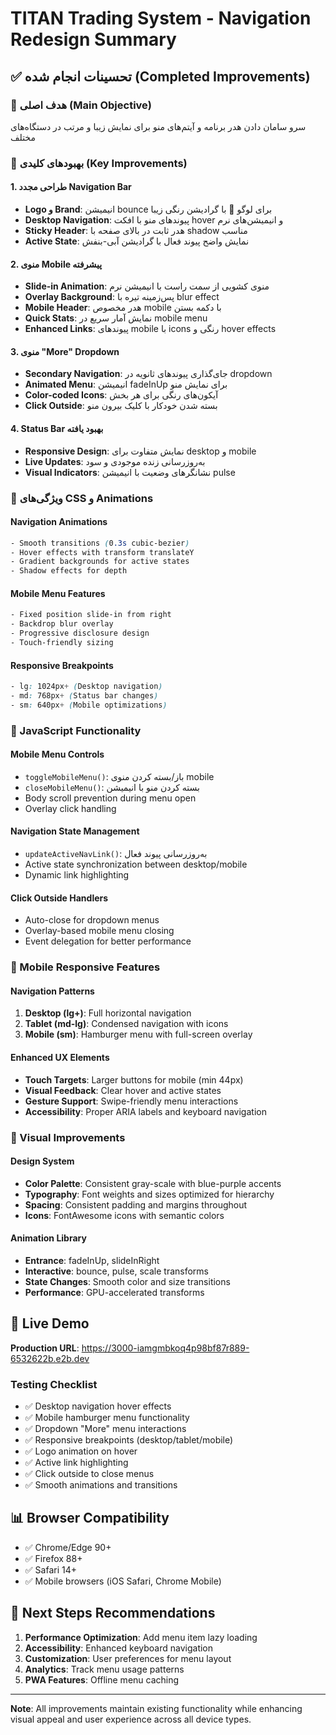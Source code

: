 # TITAN Trading System - Navigation Redesign Summary

## ✅ تحسینات انجام شده (Completed Improvements)

### 🎯 هدف اصلی (Main Objective)
سرو سامان دادن هدر برنامه و آیتم‌های منو برای نمایش زیبا و مرتب در دستگاه‌های مختلف

### 🚀 بهبودهای کلیدی (Key Improvements)

#### 1. طراحی مجدد Navigation Bar
- **Logo و Brand**: انیمیشن bounce برای لوگو 🚀 با گرادیشن رنگی زیبا
- **Desktop Navigation**: پیوندهای منو با افکت hover و انیمیشن‌های نرم
- **Sticky Header**: هدر ثابت در بالای صفحه با shadow مناسب
- **Active State**: نمایش واضح پیوند فعال با گرادیشن آبی-بنفش

#### 2. منوی Mobile پیشرفته
- **Slide-in Animation**: منوی کشویی از سمت راست با انیمیشن نرم
- **Overlay Background**: پس‌زمینه تیره با blur effect
- **Mobile Header**: هدر مخصوص mobile با دکمه بستن
- **Quick Stats**: نمایش آمار سریع در mobile menu
- **Enhanced Links**: پیوندهای mobile با icons رنگی و hover effects

#### 3. منوی "More" Dropdown
- **Secondary Navigation**: جای‌گذاری پیوندهای ثانویه در dropdown
- **Animated Menu**: انیمیشن fadeInUp برای نمایش منو
- **Color-coded Icons**: آیکون‌های رنگی برای هر بخش
- **Click Outside**: بسته شدن خودکار با کلیک بیرون منو

#### 4. Status Bar بهبود یافته
- **Responsive Design**: نمایش متفاوت برای desktop و mobile
- **Live Updates**: به‌روزرسانی زنده موجودی و سود
- **Visual Indicators**: نشانگرهای وضعیت با انیمیشن pulse

### 🎨 ویژگی‌های CSS و Animations

#### Navigation Animations
```css
- Smooth transitions (0.3s cubic-bezier)
- Hover effects with transform translateY
- Gradient backgrounds for active states
- Shadow effects for depth
```

#### Mobile Menu Features
```css
- Fixed position slide-in from right
- Backdrop blur overlay
- Progressive disclosure design
- Touch-friendly sizing
```

#### Responsive Breakpoints
```css
- lg: 1024px+ (Desktop navigation)
- md: 768px+ (Status bar changes)
- sm: 640px+ (Mobile optimizations)
```

### 🔧 JavaScript Functionality

#### Mobile Menu Controls
- `toggleMobileMenu()`: باز/بسته کردن منوی mobile
- `closeMobileMenu()`: بسته کردن منو با انیمیشن
- Body scroll prevention during menu open
- Overlay click handling

#### Navigation State Management
- `updateActiveNavLink()`: به‌روزرسانی پیوند فعال
- Active state synchronization between desktop/mobile
- Dynamic link highlighting

#### Click Outside Handlers
- Auto-close for dropdown menus
- Overlay-based mobile menu closing
- Event delegation for better performance

### 📱 Mobile Responsive Features

#### Navigation Patterns
1. **Desktop (lg+)**: Full horizontal navigation
2. **Tablet (md-lg)**: Condensed navigation with icons
3. **Mobile (sm)**: Hamburger menu with full-screen overlay

#### Enhanced UX Elements
- **Touch Targets**: Larger buttons for mobile (min 44px)
- **Visual Feedback**: Clear hover and active states
- **Gesture Support**: Swipe-friendly menu interactions
- **Accessibility**: Proper ARIA labels and keyboard navigation

### 🌟 Visual Improvements

#### Design System
- **Color Palette**: Consistent gray-scale with blue-purple accents
- **Typography**: Font weights and sizes optimized for hierarchy
- **Spacing**: Consistent padding and margins throughout
- **Icons**: FontAwesome icons with semantic colors

#### Animation Library
- **Entrance**: fadeInUp, slideInRight
- **Interactive**: bounce, pulse, scale transforms
- **State Changes**: Smooth color and size transitions
- **Performance**: GPU-accelerated transforms

## 🔗 Live Demo

**Production URL**: https://3000-iamgmbkoq4p98bf87r889-6532622b.e2b.dev

### Testing Checklist
- ✅ Desktop navigation hover effects
- ✅ Mobile hamburger menu functionality  
- ✅ Dropdown "More" menu interactions
- ✅ Responsive breakpoints (desktop/tablet/mobile)
- ✅ Logo animation on hover
- ✅ Active link highlighting
- ✅ Click outside to close menus
- ✅ Smooth animations and transitions

## 📊 Browser Compatibility

- ✅ Chrome/Edge 90+
- ✅ Firefox 88+
- ✅ Safari 14+
- ✅ Mobile browsers (iOS Safari, Chrome Mobile)

## 🔄 Next Steps Recommendations

1. **Performance Optimization**: Add menu item lazy loading
2. **Accessibility**: Enhanced keyboard navigation
3. **Customization**: User preferences for menu layout
4. **Analytics**: Track menu usage patterns
5. **PWA Features**: Offline menu caching

---

**Note**: All improvements maintain existing functionality while enhancing visual appeal and user experience across all device types.